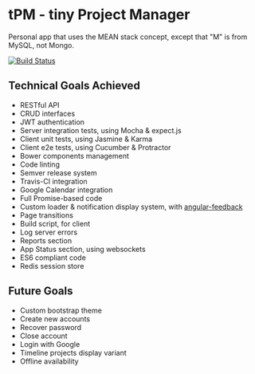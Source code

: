 # tPM - tiny Project Manager

Personal app that uses the MEAN stack concept, except that "M" is from MySQL, not Mongo.

[![Build Status](https://travis-ci.org/andreipfeiffer/tpm.svg?branch=master)](https://travis-ci.org/andreipfeiffer/tpm)

## Technical Goals Achieved

* RESTful API
* CRUD interfaces
* JWT authentication
* Server integration tests, using Mocha & expect.js
* Client unit tests, using Jasmine & Karma
* Client e2e tests, using Cucumber & Protractor
* Bower components management
* Code linting
* Semver release system
* Travis-CI integration
* Google Calendar integration
* Full Promise-based code
* Custom loader & notification display system, with [angular-feedback](https://github.com/andreipfeiffer/angular-feedback)
* Page transitions
* Build script, for client
* Log server errors
* Reports section
* App Status section, using websockets
* ES6 compliant code
* Redis session store

## Future Goals

* Custom bootstrap theme
* Create new accounts
* Recover password
* Close account
* Login with Google
* Timeline projects display variant
* Offline availability
